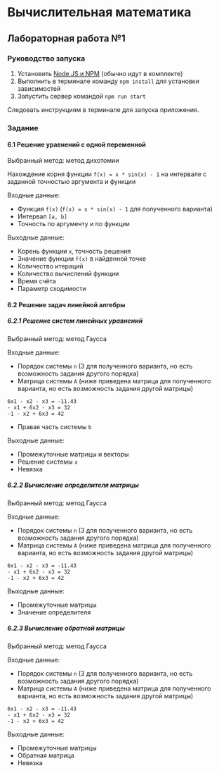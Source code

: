 # Вычислительная математика

## Лабораторная работа №1

### Руководство запуска
1. Установить [Node JS и NPM](https://nodejs.org/en/download) (обычно идут в комплекте)
2. Выполнить в терминале команду `npm install` для установки зависимостей
3. Запустить сервер командой `npm run start`

Следовать инструкциям в терминале для запуска приложения.

### Задание

#### 6.1 Решение уравнений с одной переменной

Выбранный метод: метод дихотомии

Нахождение корня функции `f(x) = x * sin(x) - 1` на интервале с заданной точностью аргумента и функции

Входные данные:
* Функция `f(x)` (`f(x) = x * sin(x) - 1` для полученного варианта)
* Интервал `[a, b]`
* Точность по аргументу и по функции

Выходные данные:
* Корень функции `x`, точность решения
* Значение функции `f(x)` в найденной точке
* Количество итераций
* Количество вычислений функции
* Время счёта
* Параметр сходимости

#### 6.2 Решение задач линейной алгебры

##### 6.2.1 Решение систем линейных уравнений

Выбранный метод: метод Гаусса

Входные данные:
* Порядок системы `n` (3 для полученного варианта, но есть возможность задания другого порядка)
* Матрица системы `A` (ниже приведена матрица для полученного варианта, но есть возможность задания другой матрицы)
```
6x1 - x2 - x3 = -11.43
- x1 + 6x2 - x3 = 32
-1 - x2 + 6x3 = 42
```
* Правая часть системы `b`

Выходные данные:
* Промежуточные матрицы и векторы
* Решение системы `x`
* Невязка

##### 6.2.2 Вычисление определителя матрицы

Выбранный метод: метод Гаусса

Входные данные:
* Порядок системы `n` (3 для полученного варианта, но есть возможность задания другого порядка)
* Матрица системы `A` (ниже приведена матрица для полученного варианта, но есть возможность задания другой матрицы)
```
6x1 - x2 - x3 = -11.43
- x1 + 6x2 - x3 = 32
-1 - x2 + 6x3 = 42
```

Выходные данные:
* Промежуточные матрицы
* Значение определителя

##### 6.2.3 Вычисление обратной матрицы

Выбранный метод: метод Гаусса

Входные данные:
* Порядок системы `n` (3 для полученного варианта, но есть возможность задания другого порядка)
* Матрица системы `A` (ниже приведена матрица для полученного варианта, но есть возможность задания другой матрицы)
```
6x1 - x2 - x3 = -11.43
- x1 + 6x2 - x3 = 32
-1 - x2 + 6x3 = 42
```

Выходные данные:
* Промежуточные матрицы
* Обратная матрица
* Невязка
